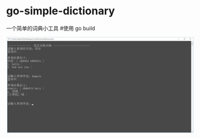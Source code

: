 # go-simple-dictionary
一个简单的词典小工具
#使用
go build

![Image text](https://github.com/minglei-zhang/go-simple-dictionary/blob/master/image/image.jpg)
